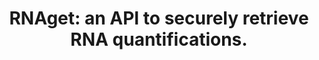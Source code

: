 ---
authors: Upchurch S, Palumbo E, Adams J, Bujold D, Bourque G, Nedzel J, Graham K,
  Kagda MS, Assis P, Hitz B, Righi E, Guigo R, Wold BJ
carousel: false
dccs:
- GTEx
doi: 10.1093/bioinformatics/btad126
featured: false
issue: '4'
journal: Bioinformatics (Oxford, England)
keywords: '["Genome", "RNA", "Sequence Analysis, RNA", "Genomics", "Software"]'
landmark: false
layout: ../../layouts/Publication.astro
pmcid: PMC10081869
pmid: 36897015
title: 'RNAget: an API to securely retrieve RNA quantifications.'
volume: '39'
year: 2023
---